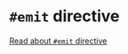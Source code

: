 # ``#emit`` directive
[Read about ``#emit`` directive](https://github.com/YashasSamaga/AMX-Assembly-Docs/blob/master/DOCUMENT.md#-instruction-set)
